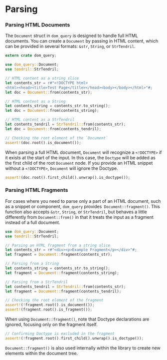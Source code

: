 # Parsing

### Parsing HTML Documents

The `Document` struct in `dom_query` is designed to handle full HTML documents. You can create a `Document` by passing in HTML content, which can be provided in several formats: `&str`, `String`, or `StrTendril`.

```rust
extern crate dom_query;

use dom_query::Document;
use tendril::StrTendril;

// HTML content as a string slice
let contents_str = r#"<!DOCTYPE html>
<html><head><title>Test Page</title></head><body></body></html>"#;
let doc = Document::from(contents_str);

// HTML content as a String
let contents_string = contents_str.to_string();
let doc = Document::from(contents_string);

// HTML content as a StrTendril
let contents_tendril = StrTendril::from(contents_str);
let doc = Document::from(contents_tendril);

// Checking the root element of the `Document`
assert!(doc.root().is_document());
```

When parsing a full HTML document, `Document` will recognize a `<!DOCTYPE>` if it exists at the start of the input. In this case, the `Doctype` will be added as the first child of the root `Document` node. If you provide an HTML snippet without a `<!DOCTYPE>`, `Document` will ignore the Doctype.

```rust
assert!(doc.root().first_child().unwrap().is_doctype());
```


### Parsing HTML Fragments

For cases where you need to parse only a part of an HTML document, such as a snippet or component, `dom_query` provides` Document::fragment()`. This function also accepts `&str`, `String`, or `StrTendril`, but behaves a little differently from `Document::from()` in that it treats the input as a fragment instead of a full document.


```rust
use dom_query::Document;
use tendril::StrTendril;

// Parsing an HTML fragment from a string slice
let contents_str = r#"<div><p>Example Fragment</p></div>"#;
let fragment = Document::fragment(contents_str);

// Parsing from a String
let contents_string = contents_str.to_string();
let fragment = Document::fragment(contents_string);

// Parsing from a StrTendril
let contents_tendril = StrTendril::from(contents_str);
let fragment = Document::fragment(contents_tendril);

// Checking the root element of the fragment
assert!(!fragment.root().is_document());
assert!(fragment.root().is_fragment());
```

When using `Document::fragment()`, note that Doctype declarations are ignored, focusing only on the fragment itself.


```rust
// Confirming Doctype is excluded in the fragment
assert!(!fragment.root().first_child().unwrap().is_doctype());
```
`Document::fragment()` is also used internally within the library to create new elements within the document tree.
